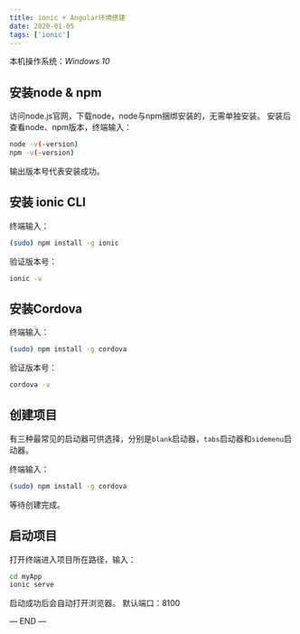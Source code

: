 ```yaml
---
title: ionic + Angular环境搭建
date: 2020-01-05
tags: ['ionic']
---
```


本机操作系统：*Windows 10*

## 安装node & npm

访问node.js官网，下载node，node与npm捆绑安装的，无需单独安装。
安装后查看node、npm版本，终端输入：

``` bash
node -v(-version)
npm -v(-version)
```

输出版本号代表安装成功。

## 安装 ionic CLI

终端输入：

``` bash
(sudo) npm install -g ionic
```

验证版本号：

``` bash
ionic -v
```

## 安装Cordova

终端输入：

``` bash
(sudo) npm install -g cordova
```

验证版本号：

``` bash
cordova -v
```

## 创建项目

有三种最常见的启动器可供选择，分别是`blank`启动器，`tabs`启动器和`sidemenu`启动器。

终端输入：

``` bash
(sudo) npm install -g cordova
```

等待创建完成。

## 启动项目

打开终端进入项目所在路径，输入：

``` bash
cd myApp
ionic serve
```

启动成功后会自动打开浏览器。
默认端口：8100

— END —
